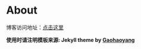 # About





博客访问地址：[点击这里](http://i.itest.ren)

**使用时请注明模板来源:  Jekyll theme by [Gaohaoyang](https://github.com/Gaohaoyang/gaohaoyang.github.io)**



